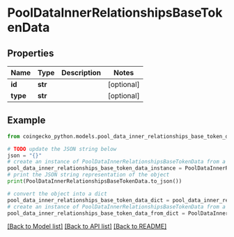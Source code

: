 # PoolDataInnerRelationshipsBaseTokenData


## Properties

Name | Type | Description | Notes
------------ | ------------- | ------------- | -------------
**id** | **str** |  | [optional] 
**type** | **str** |  | [optional] 

## Example

```python
from coingecko_python.models.pool_data_inner_relationships_base_token_data import PoolDataInnerRelationshipsBaseTokenData

# TODO update the JSON string below
json = "{}"
# create an instance of PoolDataInnerRelationshipsBaseTokenData from a JSON string
pool_data_inner_relationships_base_token_data_instance = PoolDataInnerRelationshipsBaseTokenData.from_json(json)
# print the JSON string representation of the object
print(PoolDataInnerRelationshipsBaseTokenData.to_json())

# convert the object into a dict
pool_data_inner_relationships_base_token_data_dict = pool_data_inner_relationships_base_token_data_instance.to_dict()
# create an instance of PoolDataInnerRelationshipsBaseTokenData from a dict
pool_data_inner_relationships_base_token_data_from_dict = PoolDataInnerRelationshipsBaseTokenData.from_dict(pool_data_inner_relationships_base_token_data_dict)
```
[[Back to Model list]](../README.md#documentation-for-models) [[Back to API list]](../README.md#documentation-for-api-endpoints) [[Back to README]](../README.md)


